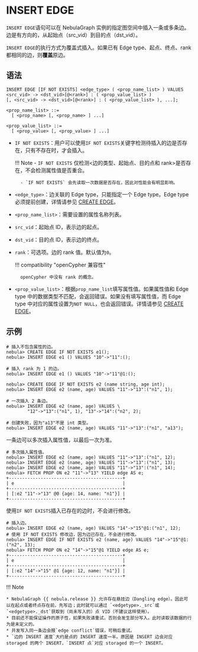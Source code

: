 # INSERT EDGE

`INSERT EDGE`语句可以在 NebulaGraph 实例的指定图空间中插入一条或多条边。边是有方向的，从起始点（src_vid）到目的点（dst_vid）。

`INSERT EDGE`的执行方式为覆盖式插入。如果已有 Edge type、起点、终点、rank 都相同的边，则**覆盖**原边。

## 语法

```ngql
INSERT EDGE [IF NOT EXISTS] <edge_type> ( <prop_name_list> ) VALUES 
<src_vid> -> <dst_vid>[@<rank>] : ( <prop_value_list> )
[, <src_vid> -> <dst_vid>[@<rank>] : ( <prop_value_list> ), ...];

<prop_name_list> ::=
  [ <prop_name> [, <prop_name> ] ...]

<prop_value_list> ::=
  [ <prop_value> [, <prop_value> ] ...]
```

- `IF NOT EXISTS`：用户可以使用`IF NOT EXISTS`关键字检测待插入的边是否存在，只有不存在时，才会插入。

  !!! Note
        - `IF NOT EXISTS` 仅检测<边的类型、起始点、目的点和 rank>是否存在，不会检测属性值是否重合。

        - `IF NOT EXISTS` 会先读取一次数据是否存在，因此对性能会有明显影响。

- `<edge_type>`：边关联的 Edge type，只能指定一个 Edge type。Edge type 必须提前创建，详情请参见 [CREATE EDGE](../11.edge-type-statements/1.create-edge.md)。

- `<prop_name_list>`：需要设置的属性名称列表。

- `src_vid`：起始点 ID，表示边的起点。

- `dst_vid`：目的点 ID，表示边的终点。

- `rank`：可选项。边的 rank 值。默认值为`0`。

  !!! compatibility "openCypher 兼容性"

        openCypher 中没有 rank 的概念。

- `<prop_value_list>`：根据`prop_name_list`填写属性值。如果属性值和 Edge type 中的数据类型不匹配，会返回错误。如果没有填写属性值，而 Edge type 中对应的属性设置为`NOT NULL`，也会返回错误。详情请参见 [CREATE EDGE](../11.edge-type-statements/1.create-edge.md)。

## 示例

```ngql
# 插入不包含属性的边。
nebula> CREATE EDGE IF NOT EXISTS e1();                 
nebula> INSERT EDGE e1 () VALUES "10"->"11":();  

# 插入 rank 为 1 的边。
nebula> INSERT EDGE e1 () VALUES "10"->"11"@1:(); 
```

```ngql
nebula> CREATE EDGE IF NOT EXISTS e2 (name string, age int); 
nebula> INSERT EDGE e2 (name, age) VALUES "11"->"13":("n1", 1);

# 一次插入 2 条边。
nebula> INSERT EDGE e2 (name, age) VALUES \
        "12"->"13":("n1", 1), "13"->"14":("n2", 2); 

# 创建失败，因为"a13"不是 int 类型。
nebula> INSERT EDGE e2 (name, age) VALUES "11"->"13":("n1", "a13");
```

一条边可以多次插入属性值，以最后一次为准。

```ngql
# 多次插入属性值。
nebula> INSERT EDGE e2 (name, age) VALUES "11"->"13":("n1", 12);
nebula> INSERT EDGE e2 (name, age) VALUES "11"->"13":("n1", 13);
nebula> INSERT EDGE e2 (name, age) VALUES "11"->"13":("n1", 14);
nebula> FETCH PROP ON e2 "11"->"13" YIELD edge AS e;
+-------------------------------------------+
| e                                         |
+-------------------------------------------+
| [:e2 "11"->"13" @0 {age: 14, name: "n1"}] |
+-------------------------------------------+
```

使用`IF NOT EXISTS`插入已存在的边时，不会进行修改。

```ngql
# 插入边。
nebula> INSERT EDGE e2 (name, age) VALUES "14"->"15"@1:("n1", 12);
# 使用 IF NOT EXISTS 修改边，因为边已存在，不会进行修改。
nebula> INSERT EDGE IF NOT EXISTS e2 (name, age) VALUES "14"->"15"@1:("n2", 13);
nebula> FETCH PROP ON e2 "14"->"15"@1 YIELD edge AS e;
+-------------------------------------------+
| e                                         |
+-------------------------------------------+
| [:e2 "14"->"15" @1 {age: 12, name: "n1"}] |
+-------------------------------------------+
```

!!! Note

    * NebulaGraph {{ nebula.release }} 允许存在悬挂边（Dangling edge）。因此可以在起点或者终点存在前，先写边；此时就可以通过 `<edgetype>._src`或`<edgetype>._dst`获取到（尚未写入的）点 VID（不建议这样使用）。
    * 目前还不能保证操作的原子性，如果失败请重试，否则会发生部分写入。此时读取该数据的行为是未定义的。
    * 并发写入同一条边会报`edge conflict`错误，可稍后重试。
    * `边的 INSERT 速度`大约是点的 INSERT 速度一半。原因是 INSERT 边会对应 storaged 的两个 INSERT，`INSERT 点`对应 storaged 的一个 INSERT。
